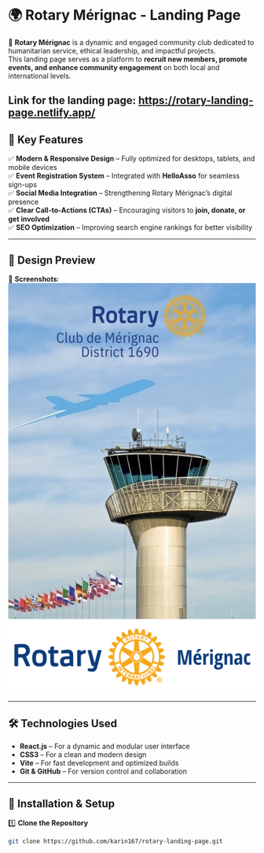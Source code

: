 # 🌍 Rotary Mérignac - Landing Page

🚀 **Rotary Mérignac** is a dynamic and engaged community club dedicated to humanitarian service, ethical leadership, and impactful projects.  
This landing page serves as a platform to **recruit new members, promote events, and enhance community engagement** on both local and international levels.

Link for the landing page: https://rotary-landing-page.netlify.app/
---

## 📌 **Key Features**
✅ **Modern & Responsive Design** – Fully optimized for desktops, tablets, and mobile devices  
✅ **Event Registration System** – Integrated with **HelloAsso** for seamless sign-ups  
✅ **Social Media Integration** – Strengthening Rotary Mérignac’s digital presence  
✅ **Clear Call-to-Actions (CTAs)** – Encouraging visitors to **join, donate, or get involved**  
✅ **SEO Optimization** – Improving search engine rankings for better visibility  

---

## 🎨 **Design Preview**
📸 **Screenshots**:  
![Homepage](./public/images/rotary-banner.png)  
![Landing Page](./public/images/rotary-logo.png)  

---

## 🛠 **Technologies Used**
- **React.js** – For a dynamic and modular user interface  
- **CSS3** – For a clean and modern design  
- **Vite** – For fast development and optimized builds  
- **Git & GitHub** – For version control and collaboration  

---

## 🚀 **Installation & Setup**
1️⃣ **Clone the Repository**  
```bash
git clone https://github.com/karin167/rotary-landing-page.git
